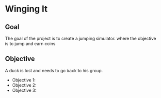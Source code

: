 # Winging It

## Goal
The goal of the project is to create a jumping simulator. where the objective is to jump and earn coins

## Objective
A duck is lost and needs to go back to his group.

* Objective 1:
* Objective 2:
* Objective 3:
  
